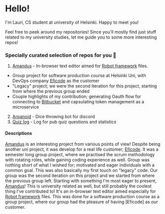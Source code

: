 # Hello!  

I'm Lauri, CS student at university of Helsinki. Happy to meet you!  

Feel free to peek around my repositories! Since you'll mostly find just stuff related to my university studies, let me guide you to some more interesting repos! 

### Specially curated selection of repos for you 🤲

1. [Amandus](https://github.com/Ohtu-project-Eficode/Amandus) - In-browser text editor aimed for [Robot framework](https://github.com/robotframework/robotframework) files.
 
  - Group project for software production course at Helsinki Uni, with DevOps company [Eficode](https://www.eficode.com/) as the customer
  - "Legacy" project; we were the second iteration for this project, starting from where the previous group ended
  - Couple highlights of my contribution; generating Oauth flow for connecting to [Bitbucket](https://bitbucket.org/) and capsulating token management as a microservice 
2. [Arpanoid](https://github.com/lauripalonen/arpanoid) - Dice throwing bot for discord
3. [Quiz log](https://github.com/lauripalonen/tietovisatietokanta) - Log for pub quiz questions and statistics

#### Descriptions
[Amandus](https://github.com/Ohtu-project-Eficode/Amandus) is an interesting project from various points of view! Despite being another uni project, it was develop for a real life customer; [Eficode](https://www.eficode.com). It was a semester long group project, where we practised the scrum methodology with rotating roles, while gaining coding experience as well. Group was nothing short of what I wished for; motivated and eager individuals with a common goal. This was also basically my first touch on "legacy" code. Our group was the second iteration on this project and we started from where the previous group left. 
Starting with something I'm most eager to present, [Amandus](https://github.com/Ohtu-project-Eficode/Amandus)! This is university related as well, but still probably the coolest thing I've contributed to! It's an in-browser text editor aimed especially for [Robot framework](https://github.com/robotframework/robotframework) files. This was done for a software production course as a group project, where our group had the pleasure of having [Eficode] as our customer. 
<!--
**lauripalonen/lauripalonen** is a ✨ _special_ ✨ repository because its `README.md` (this file) appears on your GitHub profile.

Here are some ideas to get you started:

- 🔭 I’m currently working on ...
- 🌱 I’m currently learning ...
- 👯 I’m looking to collaborate on ...
- 🤔 I’m looking for help with ...
- 💬 Ask me about ...
- 📫 How to reach me: ...
- 😄 Pronouns: ...
- ⚡ Fun fact: ...
-->
